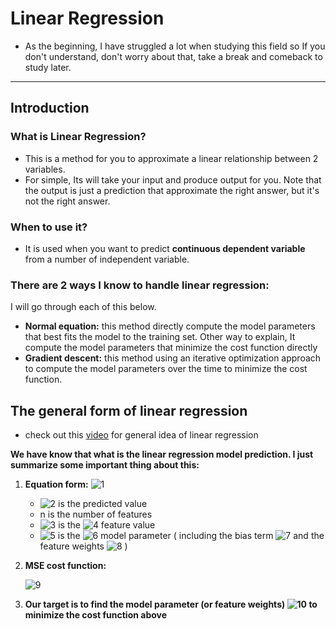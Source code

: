 # Linear Regression

- As the beginning, I have struggled a lot when studying this field so If you don't understand, don't worry about that, take a break and comeback to study later.

---

## Introduction

### What is Linear Regression?

- This is a method for you to approximate a linear relationship between 2 variables.
- For simple, Its will take your input and produce output for you. Note that the output is just a prediction that approximate the right answer, but it's not the right answer.

### When to use it?

- It is used when you want to predict **continuous dependent variable** from a number of independent variable.

### There are 2 ways I know to handle linear regression:

I will go through each of this below.

- **Normal equation:** this method directly compute the model parameters that best fits the model to the training set. Other way to explain, It compute the model parameters that minimize the cost function directly
- **Gradient descent:** this method using an iterative optimization approach to compute the model parameters over the time to minimize the cost function.

## The general form of linear regression

- check out this [video](https://www.youtube.com/watch?v=zPG4NjIkCjc&t=1s) for general idea of linear regression

**We have know that what is the linear regression model prediction. I just summarize some important thing about this:**

1. **Equation form:**
    ![1](https://bit.ly/3egiSIA)

    - ![2](https://bit.ly/3ddLuPB) is the predicted value
    - n is the number of features
    - ![3](https://bit.ly/N4rBh6) is the ![4](https://bit.ly/3nSdHSk) feature value
    - ![5](https://bit.ly/3aZMoQM) is the ![6](https://bit.ly/3th9f0z) model parameter ( including the bias term ![7](https://bit.ly/3vFSsWi) and the feature weights ![8](https://bit.ly/3einbDg) )
2. **MSE cost function:**

    ![9](https://bit.ly/3xKQV39)

3. **Our target is to find the model parameter (or feature weights) ![10](https://bit.ly/2KkR7PC) to minimize the cost function above**
